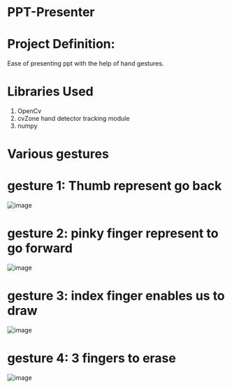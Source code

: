 # PPT-Presenter

# Project Definition:
Ease of presenting ppt with the help of hand gestures.

# Libraries Used
1. OpenCv
2. cvZone hand detector tracking module
3. numpy

# Various gestures

# gesture 1: Thumb represent go back

![image](https://github.com/Nipun3569/PPT-Presenter/assets/95686790/bff15180-9483-4c5b-9977-ab8440af3191)

# gesture 2: pinky finger represent to go forward

![image](https://github.com/Nipun3569/PPT-Presenter/assets/95686790/dcee090a-973c-46fd-9648-c6f3bc7d82c3)

# gesture 3: index finger enables us to draw

![image](https://github.com/Nipun3569/PPT-Presenter/assets/95686790/155f9a58-c111-4e22-b70d-a58005606430)

# gesture 4: 3 fingers to erase

![image](https://github.com/Nipun3569/PPT-Presenter/assets/95686790/536f37da-61c8-49b1-8922-97a30f383624)
